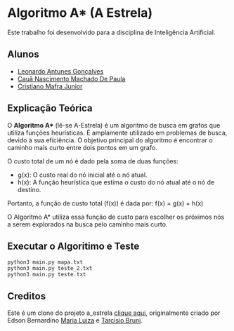# Algoritmo A* (A Estrela)

Este trabalho foi desenvolvido para a disciplina de Inteligência Artificial.

## Alunos

- [Leonardo Antunes Gonçalves](https://github.com/LeskeLense)
- [Cauã Nascimento Machado De Paula](https://github.com/CauaDePaula)
- [Cristiano Mafra Junior](https://github.com/CristianoMafraJunior)

## Explicação Teórica

O **Algoritmo A\*** (lê-se A-Estrela) é um algoritmo de busca em grafos que utiliza funções heurísticas. É amplamente utilizado em problemas de busca, devido à sua eficiência. O objetivo principal do algoritmo é encontrar o caminho mais curto entre dois pontos em um grafo.

O custo total de um nó é dado pela soma de duas funções:
- g(x): O custo real do nó inicial até o nó atual.
- h(x): A função heurística que estima o custo do nó atual até o nó de destino.

Portanto, a função de custo total (f(x)) é dada por:
f(x) = g(x) + h(x)

O Algoritmo A\* utiliza essa função de custo para escolher os próximos nós a serem explorados na busca pelo caminho mais curto.

## Executar o Algoritimo  e Teste
```
python3 main.py mapa.txt
python3 main.py teste_2.txt
python3 main.py teste.txt
```

## Creditos
Este é um clone do projeto a_estrela [clique aqui](https://github.com/malufreitas/a-estrela), originalmente criado por Edson Bernardino [Maria Luiza](https://github.com/malufreitas) e [Tarcísio Bruni](https://github.com/tarcisiobruni).
